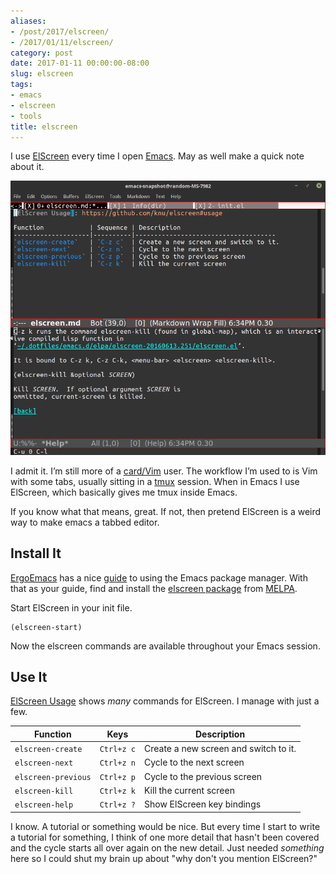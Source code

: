```yaml
---
aliases:
- /post/2017/elscreen/
- /2017/01/11/elscreen/
category: post
date: 2017-01-11 00:00:00-08:00
slug: elscreen
tags:
- emacs
- elscreen
- tools
title: elscreen
---
```


I use [ElScreen](https://github.com/knu/elscreen/) every time I open [Emacs](../../../card/Emacs.md). May as well make a quick note about it.

<!--more-->

![attachments/img/2017/cover-2017-01-11.png](../../../attachments/img/2017/cover-2017-01-11.png)

I admit it. I’m still more of a [card/Vim](../../../card/Vim.md) user. The workflow I’m used to is Vim with some tabs, usually sitting in a [tmux](https://tmux.github.io/) session. When in Emacs I use ElScreen, which basically gives me tmux inside Emacs.

If you know what that means, great. If not, then pretend ElScreen is a weird way to make emacs a tabbed editor.

## Install It

[ErgoEmacs](http://ergoemacs.org/) has a nice [guide](http://ergoemacs.org/emacs/emacs_package_system.html) to using the Emacs package manager. With that as your guide, find and install the [elscreen package](https://melpa.org/#/elscreen) from [MELPA](https://melpa.org/).

Start ElScreen in your init file.

````elisp
(elscreen-start)
````

Now the elscreen commands are available throughout your Emacs session.

## Use It

[ElScreen Usage](https://github.com/knu/elscreen#usage) shows *many* commands for ElScreen. I manage with just a few.

|Function|Keys|Description|
|--------|----|-----------|
|`elscreen-create`|`Ctrl+z c`|Create a new screen and switch to it.|
|`elscreen-next`|`Ctrl+z n`|Cycle to the next screen|
|`elscreen-previous`|`Ctrl+z p`|Cycle to the previous screen|
|`elscreen-kill`|`Ctrl+z k`|Kill the current screen|
|`elscreen-help`|`Ctrl+z ?`|Show ElScreen key bindings|

I know. A tutorial or something would be nice. But every time I start to write a tutorial for something, I think of one more detail that hasn't been covered and the cycle starts all over again on the new detail. Just needed *something* here so I could shut my brain up about "why don't you mention ElScreen?"
